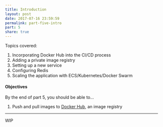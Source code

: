 ```yaml
---
title: Introduction
layout: post
date: 2017-07-16 23:59:59
permalink: part-five-intro
part: 5
share: true
---
```


Topics covered:

1. Incorporating Docker Hub into the CI/CD process
1. Adding a private image registry
1. Setting up a new service
1. Configuring Redis
1. Scaling the application with ECS/Kubernetes/Docker Swarm

#### Objectives

By the end of part 5, you should be able to...

1. Push and pull images to [Docker Hub](https://docs.docker.com/docker-hub/), an image registry

---

WIP

